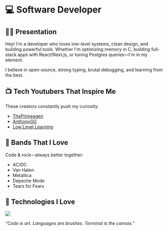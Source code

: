 # 💻 Software Developer

## 👨‍💻 Presentation

Hey! I'm a developer who loves low-level systems, clean design, and building powerful tools. Whether I'm optimizing memory in C, building full-stack apps with React/Next.js, or tuning Postgres queries—I'm in my element.

I believe in open-source, strong typing, brutal debugging, and learning from the best.

## 📺 Tech Youtubers That Inspire Me

These creators constantly push my curiosity:

* [ThePrimeagen](https://www.youtube.com/@ThePrimeagen)
* [AnthonyGG](https://www.youtube.com/@anthonygg)
* [Low Level Learning](https://www.youtube.com/@LowLevelLearning)

## 🎸 Bands That I Love

Code & rock—always better together:

* AC/DC
* Van Halen
* Metallica
* Depeche Mode
* Tears for Fears

## 🧰 Technologies I Love

[![](https://skillicons.dev/icons?i=bash,c,go,typescript,react,next,tailwindcss,prisma,postgresql,linux,kali,github,docker,aws,vercel)](https://skillicons.dev)

*“Code is art. Languages are brushes. Terminal is the canvas.”*
